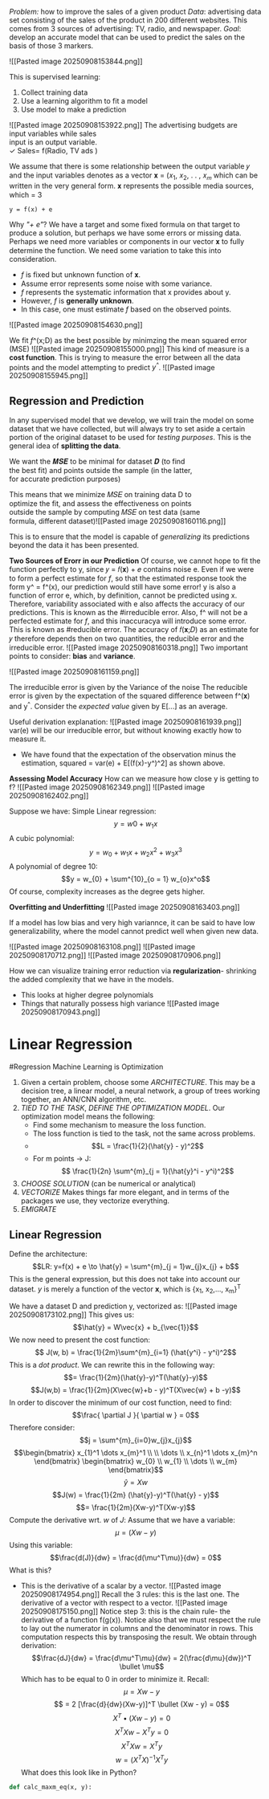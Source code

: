 *Problem:* how to improve the sales of a given product 
*Data*: advertising data set consisting of the sales of the product in 200 different websites. This comes from 3 sources of advertising: TV, radio, and newspaper. 
*Goal*: develop an accurate model that can be used to predict the sales on the basis of those 3 markers. 

![[Pasted image 20250908153844.png]]

This is supervised learning:  
1. Collect training data  
2. Use a learning algorithm to fit a model  
3. Use model to make a prediction

![[Pasted image 20250908153922.png]]
The advertising budgets are  
input variables while sales  
input is an output variable.  
✓ Sales= f(Radio, TV ads )

We assume that there is some relationship between the output variable 𝑦 and the input variables denotes as a vector 𝐱 = (𝑥<sub>1</sub>, 𝑥<sub>2</sub>, . . , 𝑥<sub>𝑚</sub> which can be written in the very general form.
𝐱 represents the possible media sources, which = 3

	y = f(x) + e

Why *"+ e"*? We have a target and some fixed formula on that target to produce a solution, but perhaps we have some errors or missing data. Perhaps we need more variables or components in our vector 𝐱 to fully determine the function. We need some variation to take this into consideration. 

- *f* is fixed but unknown function of 𝐱.
- Assume error represents some noise with some variance. 
- *f* represents the systematic information that x provides about y. 
- However, *f* is **generally unknown**.
- In this case, one must estimate *f* based on the observed points. 

![[Pasted image 20250908154630.png]]

We fit *f*^(x;D) as the best possible by minimzing the mean squared error (MSE)
![[Pasted image 20250908155000.png]]
This kind of measure is a **cost function**. 
This is trying to measure the error between all the data points and the model attempting to predict *y<sup>^</sup>*. 
![[Pasted image 20250908155945.png]]

## Regression and Prediction
In any supervised model that we develop, we will train the model on some dataset that we have collected, but will always try to set aside a certain portion of the original dataset to be used for *testing purposes*.
This is the general idea of **splitting the data**.

We want the 𝑴𝑺𝑬 to be minimal for dataset 𝑫 (to find  
the best fit) and points outside the sample (in the latter,  
for accurate prediction purposes)

This means that we minimize 𝑀𝑆𝐸 on training data D to  
optimize the fit, and assess the effectiveness on points  
outside the sample by computing 𝑀𝑆𝐸 on test data (same  
formula, different dataset)![[Pasted image 20250908160116.png]]

This is to ensure that the model is capable of *generalizing* its predictions beyond the data it has been presented. 

**Two Sources of Erorr in our Prediction**
Of course, we cannot hope to fit the function perfectly to y, since 𝑦 = 𝑓(𝐱) + 𝑒 contains noise e.
Even if we were to form a perfect estimate for *f*, so that the estimated response took the form y^ = f^(x), our prediction would still have some error!
	y is also a function of error e, which, by definition, cannot be predicted using x. 
	Therefore, variability associated with e also affects the accuracy of our predictions. This is known as the #irreducible error.
Also, f^ will not be a perfected estimate for *f*, and this inaccuracya will introduce some error. This is known as #reducible error.
The accuracy of 𝑓(𝐱;𝐷) as an estimate for 𝑦 therefore depends then on two quantities, the reducible error and the irreducible error.
![[Pasted image 20250908160318.png]]
Two important points to consider: **bias** and **variance**. 

![[Pasted image 20250908161159.png]]

The irreducible error is given by the Variance of the noise The reducible error is given by the expectation of the squared difference between f^(𝐱) and y<sup>^</sup>.
Consider the *expected value* given by E[...] as an average. 

Useful derivation explanation:
![[Pasted image 20250908161939.png]]
var(e) will be our irreducible error, but without knowing exactly how to measure it. 
- We have found that the expectation of the observation minus the estimation, squared = var(e) + E[(f(x)-y^)^2] as shown above. 

**Assessing Model Accuracy**
How can we measure how close y is getting to f? 
![[Pasted image 20250908162349.png]]
![[Pasted image 20250908162402.png]]

Suppose we have: 
Simple Linear regression: $$y = w0 + w_{1}x$$
A cubic polynomial: $$y = w_{0} +  w_{1}x + w_{2}x^2 + w_{3}x^3$$
A polynomial of degree 10: $$y = w_{0} + \sum^{10}_{o = 1} w_{o}x^o$$
Of course, complexity increases as the degree gets higher. 

**Overfitting and Underfitting**
![[Pasted image 20250908163403.png]]

If a model has low bias and very high variannce, it can be said to have low generalizability, where the model cannot predict well when given new data.

![[Pasted image 20250908163108.png]]
![[Pasted image 20250908170712.png]]
![[Pasted image 20250908170906.png]]

How we can visualize training error reduction via **regularization**- shrinking the added complexity that we have in the models. 
- This looks at higher degree polynomials
- Things that naturally possess high variance
![[Pasted image 20250908170943.png]]
# Linear Regression 
#Regression
Machine Learning is Optimization 
1) Given a certain problem, choose some *ARCHITECTURE*.
	This may be a decision tree, a linear model, a neural network, a group of trees working together, an ANN/CNN algorithm, etc. 
2) *TIED TO THE TASK*, *DEFINE THE OPTIMIZATION MODEL*.
	Our optimization model means the following:
	- Find some mechanism to measure the loss function. 
	- The loss function is tied to the task, not the same across problems.
	- $$L = \frac{1}{2}(\hat{y} - y)^2$$
	- For m points -> J: $$ \frac{1}{2n} \sum^{m}_{j = 1}(\hat{y}^i - y^i)^2$$
3) *CHOOSE SOLUTION* (can be numerical or analytical)
4) *VECTORIZE* 
	Makes things far more elegant, and in terms of the packages we use, they vectorize everything. 
5) *EMIGRATE*

## Linear Regression 
Define the architecture: 
$$LR: y=f(x) + e \to \hat{y} = \sum^{m}_{j = 1}w_{j}x_{j} + b$$
This is the general expression, but this does not take into account our dataset. *y* is merely a function of the vector **x**, which is {x<sub>1</sub>, x<sub>2</sub>,..., x<sub>m</sub>}<sup>T</sup> 

We have a dataset D and prediction y, vectorized as:
![[Pasted image 20250908173102.png]]
This gives us: $$\hat{y} = W\vec{x} + b_{\vec{1}}$$
We now need to present the cost function:
$$ J(w, b) = \frac{1}{2m}\sum^{m}_{i=1} (\hat{y^i} - y^i)^2$$
This is a *dot product*. 
We can rewrite this in the following way:
$$= \frac{1}{2m}(\hat{y}-y)^T(\hat{y}-y)$$
$$J(w,b) = \frac{1}{2m}(X\vec{w}+b - y)^T(X\vec{w} + b -y)$$
In order to discover the minimum of our cost function, need to find:
$$\frac{ \partial J }{ \partial w }  = 0$$
Therefore consider:
$$j = \sum^{m}_{i=0}w_{j}x_{j}$$
$$\begin{bmatrix}
x_{1}^1 \dots x_{m}^1 \\ \\
\dots \\
x_{n}^1 \dots x_{m}^n
\end{bmatrix} \begin{bmatrix}
w_{0} \\
w_{1} \\
\dots \\
w_{m}
\end{bmatrix}$$
$$\hat{y} = Xw$$
$$J(w) = \frac{1}{2m} (\hat{y}-y)^T(\hat{y} - y)$$
$$= \frac{1}{2m}(Xw-y)^T(Xw-y)$$
Compute the derivative wrt. *w* of *J*:
Assume that we have a variable:
$$\mu = (Xw -y)$$
Using this variable:
$$\frac{d(J)}{dw} = \frac{d(\mu^T\mu)}{dw} = 0$$
What is this?
- This is the derivative of a scalar by a vector.
![[Pasted image 20250908174954.png]]
Recall the 3 rules: this is the last one. The derivative of a vector with respect to a vector. 
![[Pasted image 20250908175150.png]]
Notice step 3: this is the chain rule- the derivative of a function f(g(x)).
Notice also that we must respect the rule to lay out the numerator in columns and the denominator in rows. This computation respects this by transposing the result.
We obtain through derivation:
$$\frac{dJ}{dw} = \frac{d\mu^T\mu}{dw} = 2(\frac{d\mu}{dw})^T \bullet \mu$$
Which has to be equal to 0 in order to minimize it.
Recall: $$\mu = Xw-y$$
$$ = 2 [\frac{d}{dw}(Xw-y)]^T \bullet (Xw - y) = 0$$
$$X^T \bullet (Xw-y)=0$$
$$X^TXw - X^Ty = 0$$
$$X^TXw = X^Ty$$
$$w = (X^TX)^{-1}X^Ty$$
What does this look like in Python?
```Python
def calc_maxm_eq(x, y):

```
